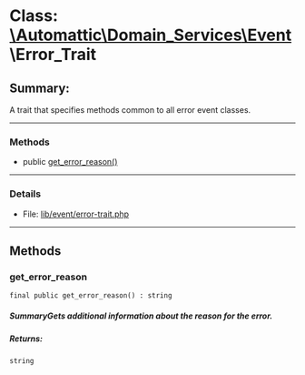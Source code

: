 # Class: [\Automattic](../namespaces/automattic.md)[\Domain_Services](../namespaces/automattic-domain-services.md)[\Event](../namespaces/automattic-domain-services-event.md)\Error_Trait

## Summary:

A trait that specifies methods common to all error event classes.


---

### Methods

* public [get_error_reason()](#method_get_error_reason)

---

### Details

* File: [lib/event/error-trait.php](../../lib/event/error-trait.php)

---

## Methods

<a id="method_get_error_reason"></a>
### get_error_reason

```
final public get_error_reason() : string
```

##### SummaryGets additional information about the reason for the error.
##### Returns:

```
string
```
